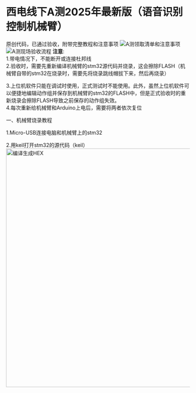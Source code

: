 # 西电线下A测2025年最新版（语音识别控制机械臂）
原创代码，已通过验收，附带完整教程和注意事项
![A测领取清单和注意事项](https://github.com/user-attachments/assets/bb9fca35-01ba-49cb-9c49-5d83e1e4185b)
![A测现场验收流程](https://github.com/user-attachments/assets/5c68876b-7730-431a-a8c7-2afefe339925)
**注意**:  
1.带电情况下，不能断开或连接杜邦线  
2.验收时，需要先重新编译机械臂的stm32源代码并烧录，这会擦除FLASH（机械臂自带的stm32在烧录时，需要先将烧录跳线帽拔下来，然后再烧录）  

3.上位机软件只能在调试时使用，正式测试时不能使用。此外，虽然上位机软件可以便捷地编辑动作组并保存到机械臂的stm32的FLASH中，但是正式验收时的重新烧录会擦除FLASH导致之前保存的动作组失效。  
4.每次重新给机械臂和Arduino上电后，需要将两者依次复位  

一、机械臂烧录教程

1.Micro-USB连接电脑和机械臂上的stm32

2.用keil打开stm32的源代码（keil）
<img width="1331" height="652" alt="编译生成HEX" src="https://github.com/user-attachments/assets/9fad6070-e96a-4ab4-9f46-87d3cc8b37ae" />

